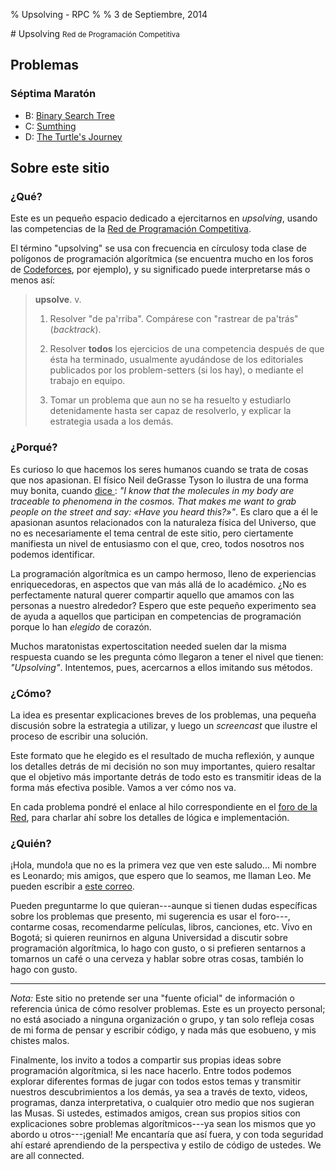 % Upsolving - RPC
%
% 3 de Septiembre, 2014

<div class="jumbotron">
# Upsolving <small>Red de Programación Competitiva</small>
</div>

## Problemas

### Séptima Maratón

* B: [Binary Search Tree](binary-search-tree/)
* C: [Sumthing](sumthing/)
* D: [The Turtle's Journey](the-turtles-journey/)

## Sobre este sitio

### ¿Qué?

Este es un pequeño espacio dedicado a ejercitarnos en *upsolving*, usando las
competencias de la [Red de Programación
Competitiva](http://redprogramacioncompetitiva.org/).

El término "upsolving" se usa con frecuencia en círculos<span n>y toda clase
de polígonos</span> de programación algorítmica (se encuentra mucho en los
foros de [Codeforces](http://codeforces.com/), por ejemplo), y su significado
puede interpretarse más o menos así:

> **upsolve**. v.
>
> 1. Resolver "de pa'rriba". Compárese con "rastrear de pa'trás" (*backtrack*).
>
> 2. Resolver **todos** los ejercicios de una competencia después de que ésta ha
>    terminado, usualmente ayudándose de los editoriales publicados por los
>    problem-setters (si los hay), o mediante el trabajo en equipo.
>
> 3. Tomar un problema que aun no se ha resuelto y estudiarlo detenidamente
>    hasta ser capaz de resolverlo, y explicar la estrategia usada a los demás.


### ¿Porqué?

Es curioso lo que hacemos los seres humanos cuando se trata de cosas que nos
apasionan. El físico Neil deGrasse Tyson lo ilustra de una forma muy bonita,
cuando
<a href="https://www.youtube.com/watch?v=XGK84Poeynk" target="_blank">dice <i
class="fa fa-youtube"></i></a>: *"I know that the molecules in my body are
traceable to phenomena in the cosmos. That makes me want to grab people on the
street and say: «Have you heard this?»"*. Es claro que a él le apasionan
asuntos relacionados con la naturaleza física del Universo, que no es
necesariamente el tema central de este sitio, pero ciertamente manifiesta un
nivel de entusiasmo con el que, creo, todos nosotros nos podemos identificar.

La programación algorítmica es un campo hermoso, lleno de experiencias
enriquecedoras, en aspectos que van más allá de lo académico. ¿No es
perfectamente natural querer compartir aquello que amamos con las personas
a nuestro alrededor? Espero que este pequeño experimento sea de ayuda
a aquellos que participan en competencias de programación porque lo han
*elegido* de corazón.

Muchos maratonistas expertos<span n>citation needed</span> suelen dar la misma
respuesta cuando se les pregunta cómo llegaron a tener el nivel que tienen:
*"Upsolving"*. Intentemos, pues, acercarnos a ellos imitando sus métodos.

### ¿Cómo?

La idea es presentar explicaciones breves de los problemas, una pequeña
discusión sobre la estrategia a utilizar, y luego un *screencast* que ilustre
el proceso de escribir una solución.

Este formato que he elegido es el resultado de mucha reflexión, y aunque los
detalles detrás de mi decisión no son muy importantes, quiero resaltar que el
objetivo más importante detrás de todo esto es transmitir ideas de la forma
más efectiva posible. Vamos a ver cómo nos va.

En cada problema pondré el enlace al hilo correspondiente en el [foro de la
Red](http://redprogramacioncompetitiva.com/forum/), para charlar ahí sobre los
detalles de lógica e implementación.

### ¿Quién?

¡Hola, mundo!<span n>a que no es la primera vez que ven este
saludo...</span> Mi nombre es Leonardo; mis amigos, que espero que lo seamos,
me llaman Leo. Me pueden escribir a [este
correo](mailto:leonardo+upsolving@diptongonante.com).

Pueden preguntarme lo que quieran---aunque si tienen dudas específicas sobre
los problemas que presento, mi sugerencia es usar el foro---, contarme cosas,
recomendarme películas, libros, canciones, etc. Vivo en Bogotá; si quieren
reunirnos en alguna Universidad a discutir sobre programación algorítmica, lo
hago con gusto, o si prefieren sentarnos a tomarnos un café o una cerveza
y hablar sobre otras cosas, también lo hago con gusto.

- - -

*Nota:* Este sitio no pretende ser una "fuente oficial" de información
o referencia única de cómo resolver problemas. Este es un proyecto personal;
no está asociado a ninguna organización o grupo, y tan solo refleja cosas de
mi forma de pensar y escribir código, y nada más que eso<span n>bueno, y mis
chistes malos</span>.

Finalmente, los invito a todos a compartir sus propias ideas sobre
programación algorítmica, si les nace hacerlo. Entre todos podemos explorar
diferentes formas de jugar con todos estos temas y transmitir nuestros
descubrimientos a los demás, ya sea a través de texto, videos, programas,
danza interpretativa, o cualquier otro medio que nos sugieran las Musas. Si
ustedes, estimados amigos, crean sus propios sitios con explicaciones sobre
problemas algorítmicos---ya sean los mismos que yo abordo u otros---¡genial!
Me encantaría que así fuera, y con toda seguridad ahí estaré aprendiendo de la
perspectiva y estilo de código de ustedes. We are all connected.
